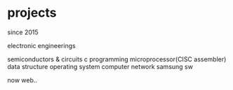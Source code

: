 # projects
since 2015

electronic engineerings

semiconductors & circuits
c programming
microprocessor(CISC assembler)
data structure
operating system
computer network
samsung sw

now web..

